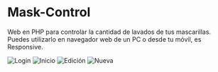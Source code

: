 # Mask-Control
Web en PHP para controlar la cantidad de lavados de tus mascarillas. Puedes utilizarlo en navegador web de un PC o desde tu móvil, es Responsive.

![Login](https://raw.github.com/cgasper79/Mask-Control/main/screenshot/login.png)
![Inicio](https://raw.github.com/cgasper79/Mask-Control/main/screenshot/Inicio.png)
![Edición](https://raw.github.com/cgasper79/Mask-Control/main/screenshot/edicion.png)
![Nueva](https://raw.github.com/cgasper79/Mask-Control/main/screenshot/nueva.png)



